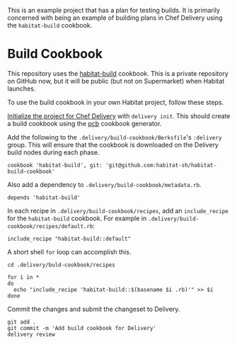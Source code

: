 This is an example project that has a plan for testing builds. It is primarily concerned with being an example of building plans in Chef Delivery using the `habitat-build` cookbook.

# Build Cookbook

This repository uses the [habitat-build](https://github.com/habitat-sh/habitat-build-cookbook) cookbook. This is a private repository on GitHub now, but it will be public (but not on Supermarket) when Habitat launches.

To use the build cookbook in your own Habitat project, follow these steps.

[Initialize the project for Chef Delivery](https://docs.chef.io/release/delivery/delivery_pipeline.html) with `delivery init`. This should create a build cookbook using the [pcb](http://github.com/chef-cookbooks/pcb) cookbook generator.

Add the following to the `.delivery/build-cookbook/Berksfile`'s `:delivery` group. This will ensure that the cookbook is downloaded on the Delivery build nodes during each phase.

```
cookbook 'habitat-build', git: 'git@github.com:habitat-sh/habitat-build-cookbook'
```

Also add a dependency to `.delivery/build-cookbook/metadata.rb`.

```
depends 'habitat-build'
```

In each recipe in `.delivery/build-cookbook/recipes`, add an `include_recipe` for the `habitat-build` cookbook. For example in `.delivery/build-cookbook/recipes/default.rb`:

```
include_recipe "habitat-build::default"
```

A short shell `for` loop can accomplish this.

```
cd .delivery/buld-cookbook/recipes

for i in *
do
  echo "include_recipe 'habitat-build::$(basename $i .rb)'" >> $i
done
```

Commit the changes and submit the changeset to Delivery.

```
git add .
git commit -m 'Add build cookbook for Delivery'
delivery review
```

